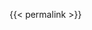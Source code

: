 
{{< permalink >}}

<!--more-->

<div class="social-share" data-sites="wechat, weibo, qq, qzone"></div>


